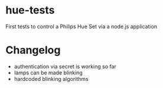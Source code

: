 
hue-tests
=========

First tests to control a Philips Hue Set via a node.js application


Changelog
=========
 - authentication via secret is working so far
 - lamps can be made blinking
 - hardcoded blinking algorithms 